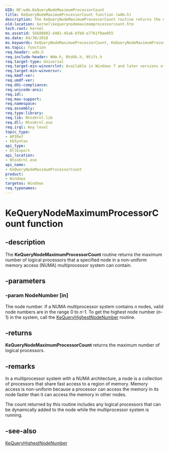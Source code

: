 ```yaml
---
UID: NF:wdm.KeQueryNodeMaximumProcessorCount
title: KeQueryNodeMaximumProcessorCount function (wdm.h)
description: The KeQueryNodeMaximumProcessorCount routine returns the maximum number of logical processors that a specified node in a non-uniform memory access (NUMA) multiprocessor system can contain.
old-location: kernel\kequerynodemaximumprocessorcount.htm
tech.root: kernel
ms.assetid: 56688002-d481-45a6-bfb0-e7761f9ae055
ms.date: 04/30/2018
ms.keywords: KeQueryNodeMaximumProcessorCount, KeQueryNodeMaximumProcessorCount routine [Kernel-Mode Driver Architecture], k105_15c5df15-b04a-41bd-9aec-2e402e2824a9.xml, kernel.kequerynodemaximumprocessorcount, wdm/KeQueryNodeMaximumProcessorCount
ms.topic: function
req.header: wdm.h
req.include-header: Wdm.h, Ntddk.h, Ntifs.h
req.target-type: Universal
req.target-min-winverclnt: Available in Windows 7 and later versions of Windows.
req.target-min-winversvr: 
req.kmdf-ver: 
req.umdf-ver: 
req.ddi-compliance: 
req.unicode-ansi: 
req.idl: 
req.max-support: 
req.namespace: 
req.assembly: 
req.type-library: 
req.lib: NtosKrnl.lib
req.dll: NtosKrnl.exe
req.irql: Any level
topic_type:
- APIRef
- kbSyntax
api_type:
- DllExport
api_location:
- NtosKrnl.exe
api_name:
- KeQueryNodeMaximumProcessorCount
product:
- Windows
targetos: Windows
req.typenames: 
---
```


# KeQueryNodeMaximumProcessorCount function


## -description


The <b>KeQueryNodeMaximumProcessorCount</b> routine returns the maximum number of logical processors that a specified node in a non-uniform memory access (NUMA) multiprocessor system can contain. 


## -parameters




### -param NodeNumber [in]

The node number. If a NUMA multiprocessor system contains <i>n</i> nodes, valid node numbers are in the range 0 to <i>n</i>-1. To get the highest node number (<i>n</i>-1) in the system, call the <a href="https://msdn.microsoft.com/library/windows/hardware/ff553020">KeQueryHighestNodeNumber</a> routine. 


## -returns



<b>KeQueryNodeMaximumProcessorCount</b> returns the maximum number of logical processors.




## -remarks



In a multiprocessor system with a NUMA architecture, a node is a collection of processors that share fast access to a region of memory. Memory access is non-uniform because a processor can access the memory in its node faster than it can access the memory in other nodes.

The count returned by this routine includes any logical processors that can be dynamically added to the node while the multiprocessor system is running.




## -see-also




<a href="https://msdn.microsoft.com/library/windows/hardware/ff553020">KeQueryHighestNodeNumber</a>
 

 

